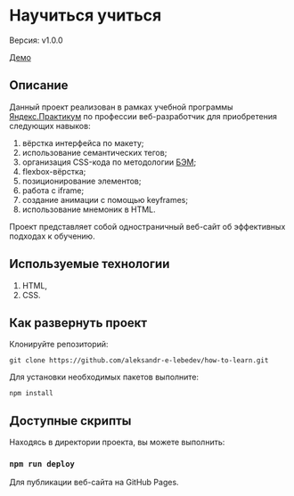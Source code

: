 # Научиться учиться

Версия: v1.0.0

[Демо](https://aleksandr-e-lebedev.github.io/how-to-learn/)

## Описание

Данный проект реализован в рамках учебной программы [Яндекс.Практикум](https://praktikum.yandex.ru) по профессии веб-разработчик для приобретения следующих навыков:

1. вёрстка интерфейса по макету;
2. использование семантических тегов;
3. организация CSS-кода по методологии [БЭМ](https://ru.bem.info/methodology);
4. flexbox-вёрстка;
5. позиционирование элементов;
6. работа с iframe;
7. создание анимации с помощью keyframes;
8. использование мнемоник в HTML.

Проект представляет собой одностраничный веб-сайт об эффективных подходах к обучению.

## Используемые технологии

1. HTML,
2. CSS.

## Как развернуть проект

Клонируйте репозиторий:

`git clone https://github.com/aleksandr-e-lebedev/how-to-learn.git`

Для установки необходимых пакетов выполните:

`npm install`

## Доступные скрипты

Находясь в директории проекта, вы можете выполнить:

### `npm run deploy`

Для публикации веб-сайта на GitHub Pages.
